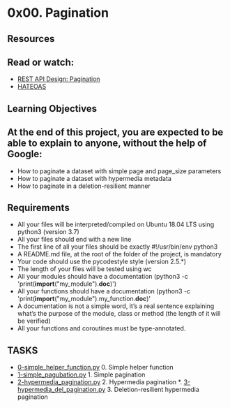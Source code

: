 # 0x00. Pagination

## Resources
## Read or watch:
* [REST API Design: Pagination](https://intranet.alxswe.com/rltoken/7Kdzi9CH1LdSfNQ4RaJUQw)
* [HATEOAS](https://intranet.alxswe.com/rltoken/tfzcEbTSdMYSYxsspJH_oA)

## Learning Objectives
## At the end of this project, you are expected to be able to explain to anyone, without the help of Google:
* How to paginate a dataset with simple page and page_size parameters
* How to paginate a dataset with hypermedia metadata
* How to paginate in a deletion-resilient manner

## Requirements
* All your files will be interpreted/compiled on Ubuntu 18.04 LTS using python3 (version 3.7)
* All your files should end with a new line
* The first line of all your files should be exactly #!/usr/bin/env python3
* A README.md file, at the root of the folder of the project, is mandatory
* Your code should use the pycodestyle style (version 2.5.*)
* The length of your files will be tested using wc
* All your modules should have a documentation (python3 -c 'print(__import__("my_module").__doc__)')
* All your functions should have a documentation (python3 -c 'print(__import__("my_module").my_function.__doc__)'
* A documentation is not a simple word, it’s a real sentence explaining what’s the purpose of the module, class or method (the length of it will be verified)
* All your functions and coroutines must be type-annotated.

## TASKS
* [0-simple_helper_function.py](./0-simple_helper_function.py) 0. Simple helper function 
* [1-simple_pagubation.py](./1-simple_pagubation.py) 1. Simple pagination 
* [2-hypermedia_pagination.py](./2-hypermedia_pagination.py) 2. Hypermedia pagination 
*. [3-hypermedia_del_pagination.py](./3-hypermedia_del_pagination.py) 3. Deletion-resilient hypermedia pagination 